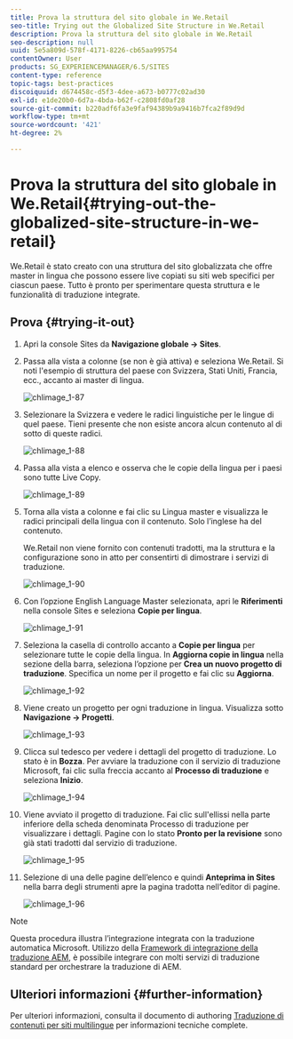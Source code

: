 ```yaml
---
title: Prova la struttura del sito globale in We.Retail
seo-title: Trying out the Globalized Site Structure in We.Retail
description: Prova la struttura del sito globale in We.Retail
seo-description: null
uuid: 5e5a809d-578f-4171-8226-cb65aa995754
contentOwner: User
products: SG_EXPERIENCEMANAGER/6.5/SITES
content-type: reference
topic-tags: best-practices
discoiquuid: d674458c-d5f3-4dee-a673-b0777c02ad30
exl-id: e1de20b0-6d7a-4bda-b62f-c2808fd0af28
source-git-commit: b220adf6fa3e9faf94389b9a9416b7fca2f89d9d
workflow-type: tm+mt
source-wordcount: '421'
ht-degree: 2%

---
```


# Prova la struttura del sito globale in We.Retail{#trying-out-the-globalized-site-structure-in-we-retail}

We.Retail è stato creato con una struttura del sito globalizzata che offre master in lingua che possono essere live copiati su siti web specifici per ciascun paese. Tutto è pronto per sperimentare questa struttura e le funzionalità di traduzione integrate.

## Prova {#trying-it-out}

1. Apri la console Sites da **Navigazione globale -> Sites**.
1. Passa alla vista a colonne (se non è già attiva) e seleziona We.Retail. Si noti l&#39;esempio di struttura del paese con Svizzera, Stati Uniti, Francia, ecc., accanto ai master di lingua.

   ![chlimage_1-87](assets/chlimage_1-87a.png)

1. Selezionare la Svizzera e vedere le radici linguistiche per le lingue di quel paese. Tieni presente che non esiste ancora alcun contenuto al di sotto di queste radici.

   ![chlimage_1-88](assets/chlimage_1-88a.png)

1. Passa alla vista a elenco e osserva che le copie della lingua per i paesi sono tutte Live Copy.

   ![chlimage_1-89](assets/chlimage_1-89a.png)

1. Torna alla vista a colonne e fai clic su Lingua master e visualizza le radici principali della lingua con il contenuto. Solo l’inglese ha del contenuto.

   We.Retail non viene fornito con contenuti tradotti, ma la struttura e la configurazione sono in atto per consentirti di dimostrare i servizi di traduzione.

   ![chlimage_1-90](assets/chlimage_1-90a.png)

1. Con l’opzione English Language Master selezionata, apri le **Riferimenti** nella console Sites e seleziona **Copie per lingua**.

   ![chlimage_1-91](assets/chlimage_1-91.png)

1. Seleziona la casella di controllo accanto a **Copie per lingua** per selezionare tutte le copie della lingua. In **Aggiorna copie in lingua** nella sezione della barra, seleziona l’opzione per **Crea un nuovo progetto di traduzione**. Specifica un nome per il progetto e fai clic su **Aggiorna**.

   ![chlimage_1-92](assets/chlimage_1-92.png)

1. Viene creato un progetto per ogni traduzione in lingua. Visualizza sotto **Navigazione -> Progetti**.

   ![chlimage_1-93](assets/chlimage_1-93.png)

1. Clicca sul tedesco per vedere i dettagli del progetto di traduzione. Lo stato è in **Bozza**. Per avviare la traduzione con il servizio di traduzione Microsoft, fai clic sulla freccia accanto al **Processo di traduzione** e seleziona **Inizio**.

   ![chlimage_1-94](assets/chlimage_1-94.png)

1. Viene avviato il progetto di traduzione. Fai clic sull&#39;ellissi nella parte inferiore della scheda denominata Processo di traduzione per visualizzare i dettagli. Pagine con lo stato **Pronto per la revisione** sono già stati tradotti dal servizio di traduzione.

   ![chlimage_1-95](assets/chlimage_1-95.png)

1. Selezione di una delle pagine dell’elenco e quindi **Anteprima in Sites** nella barra degli strumenti apre la pagina tradotta nell’editor di pagine.

   ![chlimage_1-96](assets/chlimage_1-96.png)

>[!NOTE]
>
>Questa procedura illustra l’integrazione integrata con la traduzione automatica Microsoft. Utilizzo della [Framework di integrazione della traduzione AEM](/help/sites-administering/translation.md), è possibile integrare con molti servizi di traduzione standard per orchestrare la traduzione di AEM.

## Ulteriori informazioni {#further-information}

Per ulteriori informazioni, consulta il documento di authoring [Traduzione di contenuti per siti multilingue](/help/sites-administering/translation.md) per informazioni tecniche complete.
